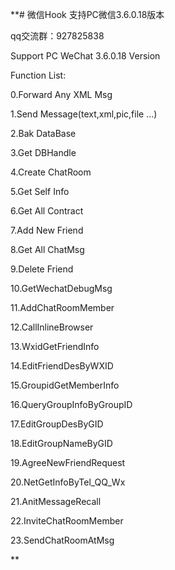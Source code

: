 **# 微信Hook
支持PC微信3.6.0.18版本

qq交流群：927825838


Support PC WeChat 3.6.0.18 Version

Function List:

0.Forward Any XML Msg

1.Send Message(text,xml,pic,file ...)  

2.Bak DataBase

3.Get DBHandle

4.Create ChatRoom

5.Get Self Info

6.Get All Contract

7.Add New Friend

8.Get All ChatMsg

9.Delete Friend

10.GetWechatDebugMsg

11.AddChatRoomMember

12.CallInlineBrowser

13.WxidGetFriendInfo

14.EditFriendDesByWXID

15.GroupidGetMemberInfo

16.QueryGroupInfoByGroupID

17.EditGroupDesByGID

18.EditGroupNameByGID

19.AgreeNewFriendRequest

20.NetGetInfoByTel_QQ_Wx

21.AnitMessageRecall

22.InviteChatRoomMember

23.SendChatRoomAtMsg



**
